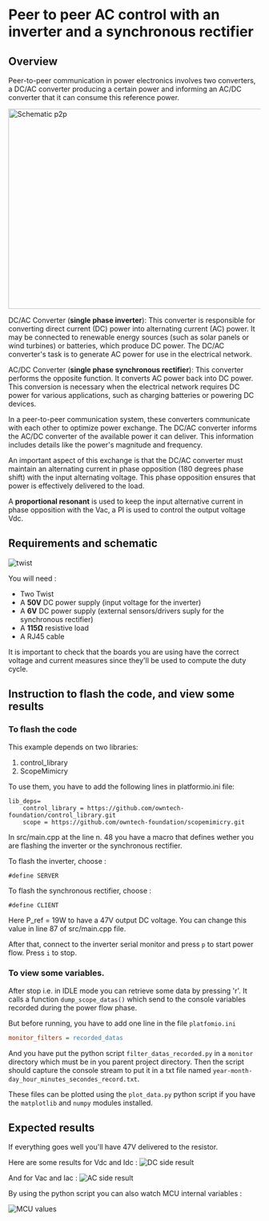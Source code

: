 # Peer to peer AC control with an inverter and a synchronous rectifier
## Overview

Peer-to-peer communication in power electronics involves two converters, a DC/AC converter producing a certain power and informing an AC/DC converter that it can consume this reference power.


<img src="Image/p2p_schematic.svg" alt="Schematic p2p" width="600" height="400">


DC/AC Converter (**single phase inverter**): This converter is responsible for converting direct current (DC) power into alternating current (AC) power. It may be connected to renewable energy sources (such as solar panels or wind turbines) or batteries, which produce DC power. The DC/AC converter's task is to generate AC power for use in the electrical network.

AC/DC Converter (**single phase synchronous rectifier**): This converter performs the opposite function. It converts AC power back into DC power. This conversion is necessary when the electrical network requires DC power for various applications, such as charging batteries or powering DC devices.

In a peer-to-peer communication system, these converters communicate with each other to optimize power exchange. The DC/AC converter informs the AC/DC converter of the available power it can deliver. This information includes details like the power's magnitude and frequency.

An important aspect of this exchange is that the DC/AC converter must maintain an alternating current in phase opposition (180 degrees phase shift) with the input alternating voltage. This phase opposition ensures that power is effectively delivered to the load.

A **proportional resonant** is used to keep the input alternative current in phase opposition with the Vac, a PI is used to control the output voltage Vdc.

## Requirements and schematic

![twist](Image/schema_P2P_TWIST.png)


You will need :

- Two Twist
- A **50V** DC power supply (input voltage for the inverter)
- A **6V** DC power supply (external sensors/drivers suply for the synchronous rectifier)
- A **115Ω** resistive load
-  A RJ45 cable

It is important to check that the boards you are using have the correct voltage and current measures since they'll be used to compute the duty cycle.

## Instruction to flash the code, and view some results


### To flash the code

This example depends on two libraries:

1. control_library
2. ScopeMimicry

To use them, you have to add the following lines in platformio.ini file:
```
lib_deps=
    control_library = https://github.com/owntech-foundation/control_library.git
    scope = https://github.com/owntech-foundation/scopemimicry.git 
```

In src/main.cpp at the line n. 48 you have a macro that defines wether you are flashing the inverter or the synchronous rectifier.

To flash the inverter, choose :

```shell
#define SERVER
```

To flash the synchronous rectifier, choose :

```shell
#define CLIENT
```

Here P_ref = 19W to have a 47V output DC voltage. You can change this value in line 87 of src/main.cpp file.

After that, connect to the inverter serial monitor and press `p` to start power flow. Press `i` to stop.

### To view some variables.
After stop i.e. in IDLE mode you can retrieve some data by pressing 'r'. It calls a
function `dump_scope_datas()` which send to the console variables recorded during
the power flow phase.

But before running, you have to add one line in the file `platfomio.ini`

```ini
monitor_filters = recorded_datas
```

And you have put the python script `filter_datas_recorded.py` in a `monitor` directory
which must be in you parent project directory. Then the script should capture the
console stream to put it in a txt file named `year-month-day_hour_minutes_secondes_record.txt`.

These files can be plotted using the `plot_data.py` python script if you have the
`matplotlib` and `numpy` modules installed.

## Expected results

If everything goes well you'll have 47V delivered to the resistor.

Here are some results for Vdc and Idc :
![DC side result](Image/P2P-DCside_m.png)


And for Vac and Iac :
![AC side result](Image/P2p-AcSide_m.png)


By using the python script you can also watch MCU internal variables :

![MCU values](Image/ADC_result_P2P.png)
